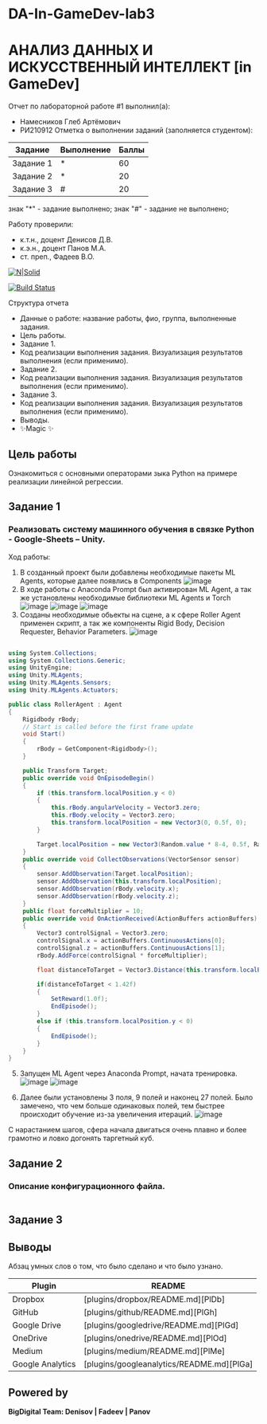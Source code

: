 # DA-In-GameDev-lab3
# АНАЛИЗ ДАННЫХ И ИСКУССТВЕННЫЙ ИНТЕЛЛЕКТ [in GameDev]
Отчет по лабораторной работе #1 выполнил(а):
- Намесников Глеб Артёмович
- РИ210912
Отметка о выполнении заданий (заполняется студентом):

| Задание | Выполнение | Баллы |
| ------ | ------ | ------ |
| Задание 1 | * | 60 |
| Задание 2 | * | 20 |
| Задание 3 | # | 20 |

знак "*" - задание выполнено; знак "#" - задание не выполнено;

Работу проверили:
- к.т.н., доцент Денисов Д.В.
- к.э.н., доцент Панов М.А.
- ст. преп., Фадеев В.О.

[![N|Solid](https://cldup.com/dTxpPi9lDf.thumb.png)](https://nodesource.com/products/nsolid)

[![Build Status](https://travis-ci.org/joemccann/dillinger.svg?branch=master)](https://travis-ci.org/joemccann/dillinger)

Структура отчета

- Данные о работе: название работы, фио, группа, выполненные задания.
- Цель работы.
- Задание 1.
- Код реализации выполнения задания. Визуализация результатов выполнения (если применимо).
- Задание 2.
- Код реализации выполнения задания. Визуализация результатов выполнения (если применимо).
- Задание 3.
- Код реализации выполнения задания. Визуализация результатов выполнения (если применимо).
- Выводы.
- ✨Magic ✨

## Цель работы
Ознакомиться с основными операторами зыка Python на примере реализации линейной регрессии.

## Задание 1
### Реализовать систему машинного обучения в связке Python - Google-Sheets – Unity.
Ход работы:

1) В созданный проект были добавлены необходимые пакеты ML Agents, которые далее появлись в Components ![image](https://user-images.githubusercontent.com/103383207/198278175-5b3a639d-39c6-439c-9fe7-8252b077dfe9.png)
2) В ходе работы с Anaconda Prompt был активирован ML Agent, а так же установлены необходимые библиотеки ML Agents и Torch ![image](https://user-images.githubusercontent.com/103383207/198279091-8926e132-88f7-4547-858c-e23d8a1291f7.png)
![image](https://user-images.githubusercontent.com/103383207/198279124-50a0bb47-e0d8-40e1-8b7a-215991088764.png)
![image](https://user-images.githubusercontent.com/103383207/198279170-06ba8582-4e23-4b35-9eef-c33feadec69d.png)
3) Созданы необходимые обьекты на сцене, а к сфере Roller Agent применен скрипт, а так же компоненты Rigid Body, Decision Requester, Behavior Parameters. ![image](https://user-images.githubusercontent.com/103383207/198279504-71ad97b6-cb86-478c-bd87-11ee961672bc.png)

```cs

using System.Collections;
using System.Collections.Generic;
using UnityEngine;
using Unity.MLAgents;
using Unity.MLAgents.Sensors;
using Unity.MLAgents.Actuators;

public class RollerAgent : Agent
{
    Rigidbody rBody;
    // Start is called before the first frame update
    void Start()
    {
        rBody = GetComponent<Rigidbody>();
    }

    public Transform Target;
    public override void OnEpisodeBegin()
    {
        if (this.transform.localPosition.y < 0)
        {
            this.rBody.angularVelocity = Vector3.zero;
            this.rBody.velocity = Vector3.zero;
            this.transform.localPosition = new Vector3(0, 0.5f, 0);
        }

        Target.localPosition = new Vector3(Random.value * 8-4, 0.5f, Random.value * 8-4);
    }
    public override void CollectObservations(VectorSensor sensor)
    {
        sensor.AddObservation(Target.localPosition);
        sensor.AddObservation(this.transform.localPosition);
        sensor.AddObservation(rBody.velocity.x);
        sensor.AddObservation(rBody.velocity.z);
    }
    public float forceMultiplier = 10;
    public override void OnActionReceived(ActionBuffers actionBuffers)
    {
        Vector3 controlSignal = Vector3.zero;
        controlSignal.x = actionBuffers.ContinuousActions[0];
        controlSignal.z = actionBuffers.ContinuousActions[1];
        rBody.AddForce(controlSignal * forceMultiplier);

        float distanceToTarget = Vector3.Distance(this.transform.localPosition, Target.localPosition);

        if(distanceToTarget < 1.42f)
        {
            SetReward(1.0f);
            EndEpisode();
        }
        else if (this.transform.localPosition.y < 0)
        {
            EndEpisode();
        }
    }
}

```

5) Запущен ML Agent через Anaconda Prompt, начата тренировка. ![image](https://user-images.githubusercontent.com/103383207/198279914-43a3bca6-0184-47d5-9ac8-1a1fc99b2c7f.png)
![image](https://user-images.githubusercontent.com/103383207/198279975-c22ea79a-611f-49b6-be83-d3f7b33da54c.png)

6) Далее были установлены 3 поля, 9 полей и наконец 27 полей. Было замечено, что чем больше одинаковых полей, тем быстрее происходит обучение из-за увеличения итераций. ![image](https://user-images.githubusercontent.com/103383207/198280592-fe95926c-351b-41cf-9ea6-caafcec633d5.png)

С нарастанием шагов, сфера начала двигаться очень плавно и более грамотно и ловко догонять таргетный куб.

## Задание 2

### Описание конфигурационного файла.

```cs

```

## Задание 3



## Выводы

Абзац умных слов о том, что было сделано и что было узнано.

| Plugin | README |
| ------ | ------ |
| Dropbox | [plugins/dropbox/README.md][PlDb] |
| GitHub | [plugins/github/README.md][PlGh] |
| Google Drive | [plugins/googledrive/README.md][PlGd] |
| OneDrive | [plugins/onedrive/README.md][PlOd] |
| Medium | [plugins/medium/README.md][PlMe] |
| Google Analytics | [plugins/googleanalytics/README.md][PlGa] |

## Powered by

**BigDigital Team: Denisov | Fadeev | Panov**
